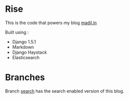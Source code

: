 # Rise

This is the code that powers my blog [madil.in](http://madil.in)

Built using :

+ Django 1.5.1
+ Markdown
+ Django Haystack
+ Elasticsearch

# Branches

Branch [search](https://github.com/mmadil/macroblog/tree/search) has the
search enabled version of this blog.
